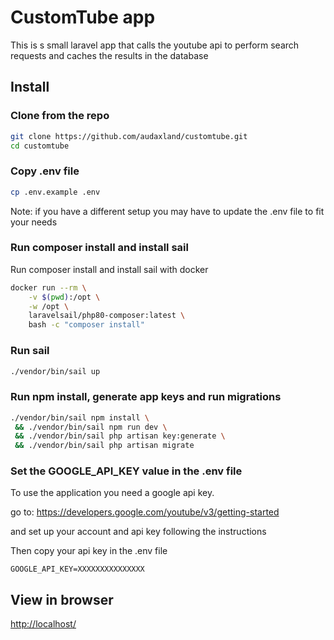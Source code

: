 # CustomTube app

This is s small laravel app that calls the youtube api to perform search requests and caches the results in the database

## Install

### Clone from the repo

```bash
git clone https://github.com/audaxland/customtube.git
cd customtube
```

### Copy .env file

```bash
cp .env.example .env
```
Note: if you have a different setup you may have to update the .env file to fit your needs


### Run composer install and install sail

Run composer install and install sail with docker

```bash
docker run --rm \
    -v $(pwd):/opt \
    -w /opt \
    laravelsail/php80-composer:latest \
    bash -c "composer install"
```

### Run sail

```bash
./vendor/bin/sail up
```

### Run npm install, generate app keys and run migrations

```bash
./vendor/bin/sail npm install \
 && ./vendor/bin/sail npm run dev \
 && ./vendor/bin/sail php artisan key:generate \
 && ./vendor/bin/sail php artisan migrate
```

### Set the GOOGLE_API_KEY value in the .env file

To use the application you need a google api key.

go to: 
<a href="https://developers.google.com/youtube/v3/getting-started" target="_blank">https://developers.google.com/youtube/v3/getting-started</a>

and set up your account and api key following the instructions

Then copy your api key in the .env file

```
GOOGLE_API_KEY=XXXXXXXXXXXXXXX
```



## View in browser

<a href="http://localhost/">http://localhost/</a>